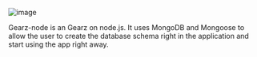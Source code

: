 ![image](https://github.com/gearz-lab/gearz/blob/master/assets/gearz.png)

Gearz-node is an Gearz on node.js. It uses MongoDB and Mongoose to allow the user to create the database schema right in the application
and start using the app right away.